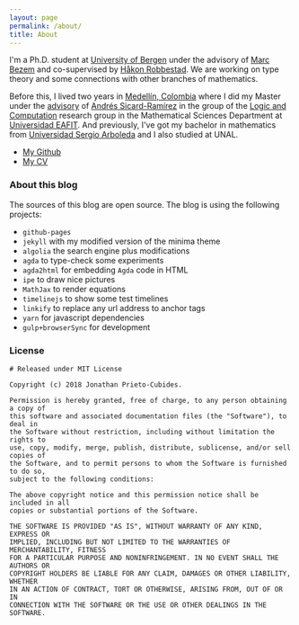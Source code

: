 ```yaml
---
layout: page
permalink: /about/
title: About
---
```


I'm a Ph.D. student at [University of
Bergen](https://www.uib.no/en/ii) under the advisory of [Marc
Bezem](https://cas.oslo.no/fellows/marc-bezem-article2086-828.html) and
co-supervised by [Håkon Robbestad](http://staff.math.su.se/gylterud/).
We are working on type theory and some connections with other branches
of mathematics.

Before this, I lived two years in [Medellín,
Colombia](https://www.google.no/search?q=medellin+colombia&newwindow=1&safe=active&source=lnms&tbm=isch&sa=X&ved=0ahUKEwjb6-m_5MzdAhXLl4sKHcolC0AQ_AUIDigB&biw=1152&bih=638)
where I did my Master under the
[advisory](http://www1.eafit.edu.co/asr/supervised-students.html) of [Andrés
Sicard-Ramírez](http://www1.eafit.edu.co/asr/) in the group of the [Logic and
Computation](http://scienti.colciencias.gov.co:8080/gruplac/jsp/visualiza/visualizagr.jsp?nro=00000000008091)
research group in the Mathematical Sciences Department at [Universidad
EAFIT](http://www.eafit.edu.co/). And previously, I've got my bachelor in
mathematics from [Universidad Sergio
Arboleda](https://www.usergioarboleda.edu.co) and I also studied at UNAL.

- [My Github](http://github.com/jonaprieto)
- [My CV](https://github.com/jonaprieto/curriculum-vitae/raw/master/docs/cv.pdf)

### About this blog

The sources of this blog are open source. The blog is using the following projects:

- `github-pages`
- `jekyll` with my modified version of the minima theme
- `algolia` the search engine plus modifications
- `agda` to type-check some experiments
- `agda2html` for embedding `Agda` code in HTML
- `ipe` to draw nice pictures
- `MathJax` to render equations
- `timelinejs` to show some test timelines
- `linkify` to replace any url address to anchor tags
- `yarn` for javascript dependencies
- `gulp+browserSync` for development

### License

```
# Released under MIT License

Copyright (c) 2018 Jonathan Prieto-Cubides.

Permission is hereby granted, free of charge, to any person obtaining a copy of
this software and associated documentation files (the "Software"), to deal in
the Software without restriction, including without limitation the rights to
use, copy, modify, merge, publish, distribute, sublicense, and/or sell copies of
the Software, and to permit persons to whom the Software is furnished to do so,
subject to the following conditions:

The above copyright notice and this permission notice shall be included in all
copies or substantial portions of the Software.

THE SOFTWARE IS PROVIDED "AS IS", WITHOUT WARRANTY OF ANY KIND, EXPRESS OR
IMPLIED, INCLUDING BUT NOT LIMITED TO THE WARRANTIES OF MERCHANTABILITY, FITNESS
FOR A PARTICULAR PURPOSE AND NONINFRINGEMENT. IN NO EVENT SHALL THE AUTHORS OR
COPYRIGHT HOLDERS BE LIABLE FOR ANY CLAIM, DAMAGES OR OTHER LIABILITY, WHETHER
IN AN ACTION OF CONTRACT, TORT OR OTHERWISE, ARISING FROM, OUT OF OR IN
CONNECTION WITH THE SOFTWARE OR THE USE OR OTHER DEALINGS IN THE SOFTWARE.
```
